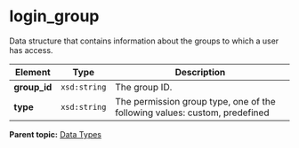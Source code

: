 # login_group

Data structure that contains information about the groups to which a user has access.

|Element|Type|Description|
|-------|----|-----------|
|**group_id** |`xsd:string` | The group ID. |
|**type** |`xsd:string` | The permission group type, one of the following values: custom, predefined |

**Parent topic:** [Data Types](../data_types/c_datatypes.md)

